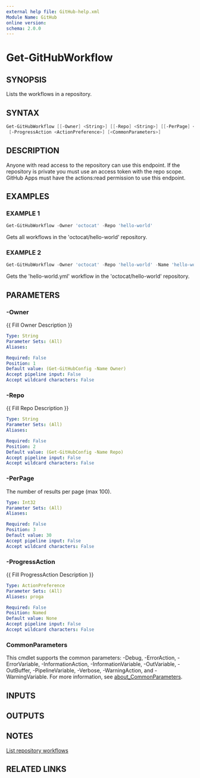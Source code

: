 ```yaml
---
external help file: GitHub-help.xml
Module Name: GitHub
online version:
schema: 2.0.0
---
```


# Get-GitHubWorkflow

## SYNOPSIS
Lists the workflows in a repository.

## SYNTAX

```powershell
Get-GitHubWorkflow [[-Owner] <String>] [[-Repo] <String>] [[-PerPage] <Int32>]
 [-ProgressAction <ActionPreference>] [<CommonParameters>]
```

## DESCRIPTION
Anyone with read access to the repository can use this endpoint.
If the repository is private you must use an access token with the repo scope.
GitHub Apps must have the actions:read permission to use this endpoint.

## EXAMPLES

### EXAMPLE 1
```powershell
Get-GitHubWorkflow -Owner 'octocat' -Repo 'hello-world'
```

Gets all workflows in the 'octocat/hello-world' repository.

### EXAMPLE 2
```powershell
Get-GitHubWorkflow -Owner 'octocat' -Repo 'hello-world' -Name 'hello-world.yml'
```

Gets the 'hello-world.yml' workflow in the 'octocat/hello-world' repository.

## PARAMETERS

### -Owner
{{ Fill Owner Description }}

```yaml
Type: String
Parameter Sets: (All)
Aliases:

Required: False
Position: 1
Default value: (Get-GitHubConfig -Name Owner)
Accept pipeline input: False
Accept wildcard characters: False
```

### -Repo
{{ Fill Repo Description }}

```yaml
Type: String
Parameter Sets: (All)
Aliases:

Required: False
Position: 2
Default value: (Get-GitHubConfig -Name Repo)
Accept pipeline input: False
Accept wildcard characters: False
```

### -PerPage
The number of results per page (max 100).

```yaml
Type: Int32
Parameter Sets: (All)
Aliases:

Required: False
Position: 3
Default value: 30
Accept pipeline input: False
Accept wildcard characters: False
```

### -ProgressAction
{{ Fill ProgressAction Description }}

```yaml
Type: ActionPreference
Parameter Sets: (All)
Aliases: proga

Required: False
Position: Named
Default value: None
Accept pipeline input: False
Accept wildcard characters: False
```

### CommonParameters
This cmdlet supports the common parameters: -Debug, -ErrorAction, -ErrorVariable, -InformationAction, -InformationVariable, -OutVariable, -OutBuffer, -PipelineVariable, -Verbose, -WarningAction, and -WarningVariable. For more information, see [about_CommonParameters](http://go.microsoft.com/fwlink/?LinkID=113216).

## INPUTS

## OUTPUTS

## NOTES
[List repository workflows](https://docs.github.com/rest/actions/workflows?apiVersion=2022-11-28#list-repository-workflows)

## RELATED LINKS

